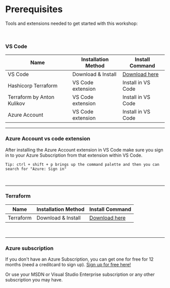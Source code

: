 # Prerequisites

Tools and extensions needed to get started with this workshop:

</br>

### **VS Code**
| Name                                    | Installation Method    | Install Command                                    |
| ----------------------------------------| -----------------------| -----------------------------------------------|
| VS Code                                 | Download & Install     | [Download here](https://code.visualstudio.com/)    |
| Hashicorp Terraform                     | VS Code extension      | Install in VS Code                                 |
| Terraform by Anton Kulikov              | VS Code extension      | Install in VS Code                                 |
| Azure Account                           | VS Code extension      | Install in VS Code

---

### Azure Account vs code extension

After installing the Azure Account extension in VS Code make sure you sign in to your Azure Subscription from that extension within VS Code.

```
Tip: ctrl + shift + p brings up the command palette and then you can search for "Azure: Sign in"
```

</br>

---

### **Terraform**

| Name                      | Installation Method    | Install Command                                              |
| ------------------------  | ---------------------- | -----------------------------------------------------------  |
| Terraform                 | Download & Install     | [Download here](https://www.terraform.io/downloads.html)     |

</br>

---

### **Azure subscription**

If you don't have an Azure Subscription, you can get one for free for 12 months (need a creditcard to sign up). [Sign up for free here!](https://azure.microsoft.com/en-us/free/)

Or use your MSDN or Visual Studio Enterprise subscription or any other subscription you may have.